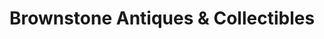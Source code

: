 ---
title: "Brownstone Antiques & Collectibles"
url: /chicago/brownstone-antiques-und-collectibles/
shop: Antiquitäten
---